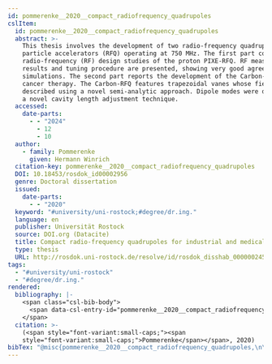 ```yaml
---
id: pommerenke__2020__compact_radiofrequency_quadrupoles
cslItem:
  id: pommerenke__2020__compact_radiofrequency_quadrupoles
  abstract: >-
    This thesis involves the development of two radio-frequency quadrupole
    particle accelerators (RFQ) operating at 750 MHz. The first part covers
    radio-frequency (RF) design studies of the proton PIXE-RFQ. RF measurement
    results and tuning procedure are presented, showing very good agreement with
    simulations. The second part reports the development of the Carbon-RFQ for
    cancer therapy. The Carbon-RFQ features trapezoidal vanes whose fields are
    described using a novel semi-analytic approach. Dipole modes were detuned by
    a novel cavity length adjustment technique.
  accessed:
    date-parts:
      - - "2024"
        - 12
        - 10
  author:
    - family: Pommerenke
      given: Hermann Winrich
  citation-key: pommerenke__2020__compact_radiofrequency_quadrupoles
  DOI: 10.18453/rosdok_id00002956
  genre: Doctoral dissertation
  issued:
    date-parts:
      - - "2020"
  keyword: "#university/uni-rostock;#degree/dr.ing."
  language: en
  publisher: Universität Rostock
  source: DOI.org (Datacite)
  title: Compact radio-frequency quadrupoles for industrial and medical applications
  type: thesis
  URL: http://rosdok.uni-rostock.de/resolve/id/rosdok_disshab_0000002457
tags:
  - "#university/uni-rostock"
  - "#degree/dr.ing."
rendered:
  bibliography: |-
    <span class="csl-bib-body">
      <span data-csl-entry-id="pommerenke__2020__compact_radiofrequency_quadrupoles" class="csl-entry"><span class='author-bib'>Pommerenke</span>. <span class='date-bib'>(2020)</span>. <span class='title'><i><b><span style="font-style:normal;">Compact radio-frequency quadrupoles for industrial and medical applications</span></b></i></span> [Doctoral dissertation, Universität Rostock]. <span class='URL'><a href='https://doi.org/10.18453/rosdok_id00002956'>LINK</a></span></span>
    </span>
  citation: >-
    (<span style="font-variant:small-caps;"><span
    style="font-variant:small-caps;">Pommerenke</span></span>, 2020)
bibTex: "@misc{pommerenke__2020__compact_radiofrequency_quadrupoles,\n\tnote = {[Online; accessed 2024-12-10]},\n\tauthor = {Pommerenke, Hermann Winrich},\n\tdoi = {10.18453/rosdok_id00002956},\n\tyear = {2020},\n\tschool = {Universit{\\\" a}t Rostock},\n\ttitle = {Compact radio-frequency quadrupoles for industrial and medical applications},\n\ttype = {Doctoral dissertation},\n\turl = {http://rosdok.uni-rostock.de/resolve/id/rosdok_disshab_0000002457},\n}\n\n"
---
```

